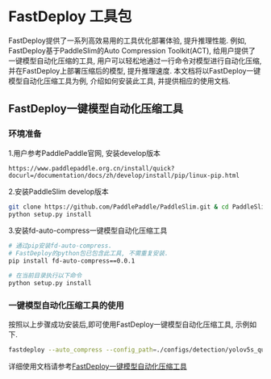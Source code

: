 # FastDeploy 工具包
FastDeploy提供了一系列高效易用的工具优化部署体验, 提升推理性能.
例如, FastDeploy基于PaddleSlim的Auto Compression Toolkit(ACT), 给用户提供了一键模型自动化压缩的工具, 用户可以轻松地通过一行命令对模型进行自动化压缩, 并在FastDeploy上部署压缩后的模型, 提升推理速度. 本文档将以FastDeploy一键模型自动化压缩工具为例, 介绍如何安装此工具, 并提供相应的使用文档.

## FastDeploy一键模型自动化压缩工具

### 环境准备
1.用户参考PaddlePaddle官网, 安装develop版本
```
https://www.paddlepaddle.org.cn/install/quick?docurl=/documentation/docs/zh/develop/install/pip/linux-pip.html
```

2.安装PaddleSlim develop版本
```bash
git clone https://github.com/PaddlePaddle/PaddleSlim.git & cd PaddleSlim
python setup.py install
```

3.安装fd-auto-compress一键模型自动化压缩工具
```bash
# 通过pip安装fd-auto-compress.
# FastDeploy的python包已包含此工具, 不需重复安装.
pip install fd-auto-compress==0.0.1

# 在当前目录执行以下命令
python setup.py install
```

### 一键模型自动化压缩工具的使用
按照以上步骤成功安装后,即可使用FastDeploy一键模型自动化压缩工具, 示例如下.

```bash
fastdeploy --auto_compress --config_path=./configs/detection/yolov5s_quant.yaml --method='PTQ' --save_dir='./yolov5s_ptq_model/'
```
详细使用文档请参考[FastDeploy一键模型自动化压缩工具](./auto_compression/README.md)
